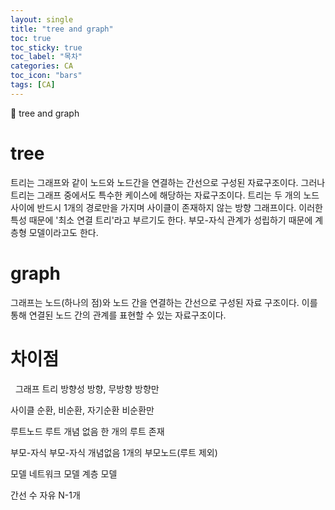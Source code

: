 ```yaml
---
layout: single
title: "tree and graph"
toc: true
toc_sticky: true
toc_label: "목차"
categories: CA
toc_icon: "bars"
tags: [CA]
---
```

📘 tree and graph

# tree
트리는 그래프와 같이 노드와 노드간을 연결하는 간선으로 구성된 자료구조이다.
그러나 트리는 그래프 중에서도 특수한 케이스에 해당하는 자료구조이다.
트리는 두 개의 노드 사이에 반드시 1개의 경로만을 가지며
사이클이 존재하지 않는 방향 그래프이다.
이러한 특성 때문에 '최소 연결 트리'라고 부르기도 한다.
부모-자식 관계가 성립하기 때문에 계층형 모델이라고도 한다.

# graph
그래프는 노드(하나의 점)와 노드 간을 연결하는 간선으로 구성된 자료 구조이다.
이를 통해 연결된 노드 간의 관계를 표현할 수 있는 자료구조이다.

# 차이점 
 
그래프      트리
방향성
방향, 무방향    방향만

사이클
순환, 비순환, 자기순환      비순환만

루트노드
루트 개념 없음      한 개의 루트 존재

부모-자식
부모-자식 개념없음      1개의 부모노드(루트 제외)

모델
네트워크 모델       계층 모델

간선 수
자유    N-1개
